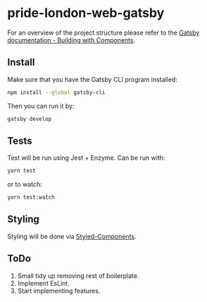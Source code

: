 # pride-london-web-gatsby

For an overview of the project structure please refer to the [Gatsby documentation - Building with Components](https://www.gatsbyjs.org/docs/building-with-components/).

## Install

Make sure that you have the Gatsby CLI program installed:

```sh
npm install --global gatsby-cli
```

Then you can run it by:

```sh
gatsby develop
```

## Tests

Test will be run using Jest + Enzyme. Can be run with:

```sh
yarn test
```

or to watch:

```sh
yarn test:watch
```

## Styling

Styling will be done via [Styled-Components](https://www.styled-components.com/).

## ToDo

1.  Small tidy up removing rest of boilerplate.
2.  Implement EsLint.
3.  Start implementing features.
